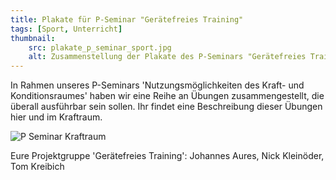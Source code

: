 ```yaml
---
title: Plakate für P-Seminar "Gerätefreies Training"
tags: [Sport, Unterricht]
thumbnail: 
    src: plakate_p_seminar_sport.jpg
    alt: Zusammenstellung der Plakate des P-Seminars "Gerätefreies Training"
---
```


<p>
    In Rahmen unseres P-Seminars 'Nutzungsmöglichkeiten des Kraft- und Konditionsraumes' haben wir eine Reihe an Übungen zusammengestellt, die überall ausführbar sein sollen.
    Ihr findet eine Beschreibung dieser Übungen hier und im Kraftraum.
</p>
<img src="/images/plakate_p_seminar_sport.jpg" alt="P Seminar Kraftraum"></img>
<p>
    Eure Projektgruppe 'Gerätefreies Training': Johannes Aures, Nick Kleinöder, Tom Kreibich
</p>
